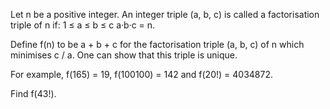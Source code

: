   <p>  Let n be a positive integer. An integer triple (a, b, c) is called a factorisation triple of n if:   1 &le; a &le; b &le; c   a&middot;b&middot;c = n.    </p>  <p>  Define f(n) to be a + b + c for the factorisation triple (a, b, c) of n which minimises c / a. One can show that this triple is unique.  </p>  <p>  For example, f(165) = 19, f(100100) = 142 and f(20!) = 4034872.  </p>  <p>  Find f(43!).  </p>  